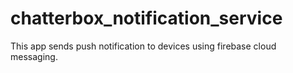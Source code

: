 # chatterbox_notification_service
This app sends push notification to devices using firebase cloud messaging.
